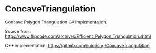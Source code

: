 # ConcaveTriangulation

Concave Polygon Triangulation C# implementation.

Source from:
https://www.flipcode.com/archives/Efficient_Polygon_Triangulation.shtml

C++ implementation:
https://github.com/jjuiddong/ConcaveTriangulation
